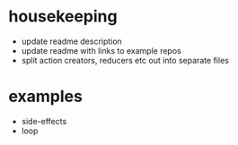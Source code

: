 # housekeeping

- update readme description
- update readme with links to example repos
- split action creators, reducers etc out into separate files

# examples

- side-effects
- loop
